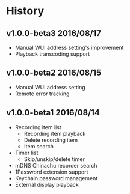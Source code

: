 # History

## v1.0.0-beta3 2016/08/17
- Manual WUI address setting's improvement
- Playback transcoding support

## v1.0.0-beta2 2016/08/15
- Manual WUI address setting
- Remote error tracking

## v1.0.0-beta1 2016/08/14
- Recording item list
  - Recording item playback
  - Delete recording item
  - Item search
- Timer list
  - Skip/unskip/delete timer
- mDNS Chinachu recorder search
- 1Password extension support
- Keychain password management
- External display playback
